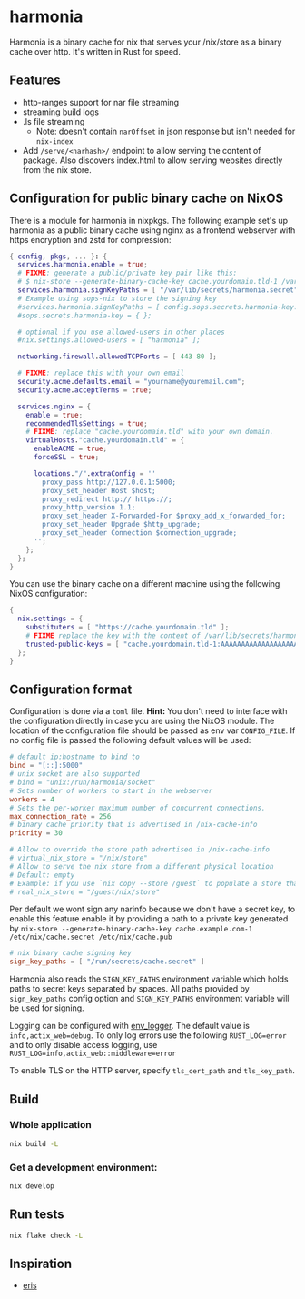 # harmonia

Harmonia is a binary cache for nix that serves your /nix/store as a binary cache over http.
It's written in Rust for speed.

## Features

- http-ranges support for nar file streaming
- streaming build logs
- .ls file streaming
  - Note: doesn't contain `narOffset` in json response but isn't needed for
    `nix-index`
- Add `/serve/<narhash>/` endpoint to allow serving the content of package. 
  Also discovers index.html to allow serving websites directly from the nix store.

## Configuration for public binary cache on NixOS

There is a module for harmonia in nixpkgs.
The following example set's up harmonia as a public binary cache using
nginx as a frontend webserver with https encryption and zstd for compression:

```nix
{ config, pkgs, ... }: {
  services.harmonia.enable = true;
  # FIXME: generate a public/private key pair like this:
  # $ nix-store --generate-binary-cache-key cache.yourdomain.tld-1 /var/lib/secrets/harmonia.secret /var/lib/secrets/harmonia.pub
  services.harmonia.signKeyPaths = [ "/var/lib/secrets/harmonia.secret" ];
  # Example using sops-nix to store the signing key
  #services.harmonia.signKeyPaths = [ config.sops.secrets.harmonia-key.path ];
  #sops.secrets.harmonia-key = { };

  # optional if you use allowed-users in other places
  #nix.settings.allowed-users = [ "harmonia" ];

  networking.firewall.allowedTCPPorts = [ 443 80 ];

  # FIXME: replace this with your own email
  security.acme.defaults.email = "yourname@youremail.com";
  security.acme.acceptTerms = true;

  services.nginx = {
    enable = true;
    recommendedTlsSettings = true;
    # FIXME: replace "cache.yourdomain.tld" with your own domain.
    virtualHosts."cache.yourdomain.tld" = {
      enableACME = true;
      forceSSL = true;

      locations."/".extraConfig = ''
        proxy_pass http://127.0.0.1:5000;
        proxy_set_header Host $host;
        proxy_redirect http:// https://;
        proxy_http_version 1.1;
        proxy_set_header X-Forwarded-For $proxy_add_x_forwarded_for;
        proxy_set_header Upgrade $http_upgrade;
        proxy_set_header Connection $connection_upgrade;
      '';
    };
  };
}
```

You can use the binary cache on a different machine using the following NixOS configuration:

```nix
{
  nix.settings = {
    substituters = [ "https://cache.yourdomain.tld" ];
    # FIXME replace the key with the content of /var/lib/secrets/harmonia.pub
    trusted-public-keys = [ "cache.yourdomain.tld-1:AAAAAAAAAAAAAAAAAAAAAAAAAAAAAAAAAAAAAAAAAAA=" ];
  };
}
```

## Configuration format

Configuration is done via a `toml` file.
**Hint:** You don't need to interface with the configuration directly in case you are using the NixOS module.
The location of the configuration file should be passed as env var `CONFIG_FILE`. If no config file is passed the
following default values will be used:

```toml
# default ip:hostname to bind to
bind = "[::]:5000"
# unix socket are also supported
# bind = "unix:/run/harmonia/socket"
# Sets number of workers to start in the webserver
workers = 4
# Sets the per-worker maximum number of concurrent connections.
max_connection_rate = 256
# binary cache priority that is advertised in /nix-cache-info
priority = 30

# Allow to override the store path advertised in /nix-cache-info
# virtual_nix_store = "/nix/store"
# Allow to serve the nix store from a different physical location
# Default: empty
# Example: if you use `nix copy --store /guest` to populate a store than configure:
# real_nix_store = "/guest/nix/store"
```

Per default we wont sign any narinfo because we don't have a secret key, to
enable this feature enable it by providing a path to a private key generated by
`nix-store --generate-binary-cache-key cache.example.com-1 /etc/nix/cache.secret /etc/nix/cache.pub`

```toml
# nix binary cache signing key
sign_key_paths = [ "/run/secrets/cache.secret" ]
```

Harmonia also reads the `SIGN_KEY_PATHS` environment variable which holds paths to secret keys separated by spaces.
All paths provided by `sign_key_paths` config option and `SIGN_KEY_PATHS` environment variable will be used for signing.

Logging can be configured with
[env_logger](https://docs.rs/env_logger/latest/env_logger/). The default value
is `info,actix_web=debug`. To only log errors use the following
`RUST_LOG=error` and to only disable access logging, use
`RUST_LOG=info,actix_web::middleware=error`

To enable TLS on the HTTP server, specify `tls_cert_path` and `tls_key_path`.

## Build

### Whole application

```bash
nix build -L
```

### Get a development environment:

``` bash
nix develop
```

## Run tests

```bash
nix flake check -L
```


## Inspiration

- [eris](https://github.com/thoughtpolice/eris)
